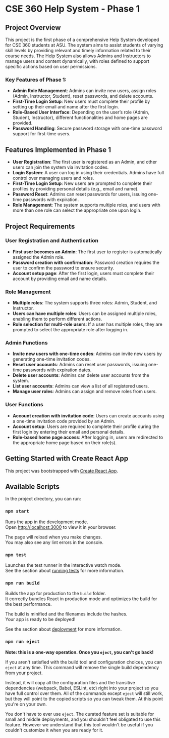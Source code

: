 # CSE 360 Help System - Phase 1

## Project Overview

This project is the first phase of a comprehensive Help System developed for CSE 360 students at ASU. The system aims to assist students of varying skill levels by providing relevant and timely information related to their course needs. The Help System also allows Admins and Instructors to manage users and content dynamically, with roles defined to support specific actions based on user permissions. 

### Key Features of Phase 1:
- **Admin Role Management**: Admins can invite new users, assign roles (Admin, Instructor, Student), reset passwords, and delete accounts.
- **First-Time Login Setup**: New users must complete their profile by setting up their email and name after the first login.
- **Role-Based User Interface**: Depending on the user’s role (Admin, Student, Instructor), different functionalities and home pages are provided.
- **Password Handling**: Secure password storage with one-time password support for first-time users.

## Features Implemented in Phase 1

- **User Registration**: The first user is registered as an Admin, and other users can join the system via invitation codes.
- **Login System**: A user can log in using their credentials. Admins have full control over managing users and roles.
- **First-Time Login Setup**: New users are prompted to complete their profiles by providing personal details (e.g., email and name).
- **Password Reset**: Admins can reset passwords for users, issuing one-time passwords with expiration.
- **Role Management**: The system supports multiple roles, and users with more than one role can select the appropriate one upon login.

## Project Requirements

### User Registration and Authentication
- **First user becomes an Admin**: The first user to register is automatically assigned the Admin role.
- **Password creation with confirmation**: Password creation requires the user to confirm the password to ensure security.
- **Account setup page**: After the first login, users must complete their account by providing email and name details.

### Role Management
- **Multiple roles**: The system supports three roles: Admin, Student, and Instructor.
- **Users can have multiple roles**: Users can be assigned multiple roles, enabling them to perform different actions.
- **Role selection for multi-role users**: If a user has multiple roles, they are prompted to select the appropriate role after logging in.

### Admin Functions
- **Invite new users with one-time codes**: Admins can invite new users by generating one-time invitation codes.
- **Reset user accounts**: Admins can reset user passwords, issuing one-time passwords with expiration dates.
- **Delete user accounts**: Admins can delete user accounts from the system.
- **List user accounts**: Admins can view a list of all registered users.
- **Manage user roles**: Admins can assign and remove roles from users.

### User Functions
- **Account creation with invitation code**: Users can create accounts using a one-time invitation code provided by an Admin.
- **Account setup**: Users are required to complete their profile during the first login by entering their email and personal details.
- **Role-based home page access**: After logging in, users are redirected to the appropriate home page based on their role(s).


##



## Getting Started with Create React App

This project was bootstrapped with [Create React App](https://github.com/facebook/create-react-app).

## Available Scripts

In the project directory, you can run:

### `npm start`

Runs the app in the development mode.\
Open [http://localhost:3000](http://localhost:3000) to view it in your browser.

The page will reload when you make changes.\
You may also see any lint errors in the console.

### `npm test`

Launches the test runner in the interactive watch mode.\
See the section about [running tests](https://facebook.github.io/create-react-app/docs/running-tests) for more information.

### `npm run build`

Builds the app for production to the `build` folder.\
It correctly bundles React in production mode and optimizes the build for the best performance.

The build is minified and the filenames include the hashes.\
Your app is ready to be deployed!

See the section about [deployment](https://facebook.github.io/create-react-app/docs/deployment) for more information.

### `npm run eject`

**Note: this is a one-way operation. Once you `eject`, you can't go back!**

If you aren't satisfied with the build tool and configuration choices, you can `eject` at any time. This command will remove the single build dependency from your project.

Instead, it will copy all the configuration files and the transitive dependencies (webpack, Babel, ESLint, etc) right into your project so you have full control over them. All of the commands except `eject` will still work, but they will point to the copied scripts so you can tweak them. At this point you're on your own.

You don't have to ever use `eject`. The curated feature set is suitable for small and middle deployments, and you shouldn't feel obligated to use this feature. However we understand that this tool wouldn't be useful if you couldn't customize it when you are ready for it.
